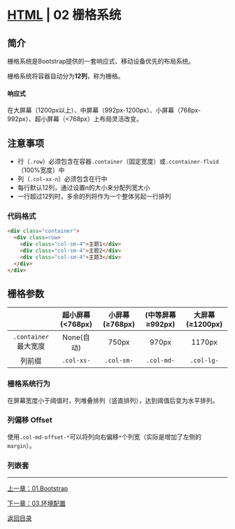 # [HTML](./index.md) | 02 栅格系统

## 简介

栅格系统是Bootstrap提供的一套响应式、移动设备优先的布局系统。

栅格系统将容器自动分为**12列**，称为栅格。

#### 响应式

在大屏幕（1200px以上）、中屏幕（992px-1200px）、小屏幕（768px-992px）、超小屏幕（<768px）上布局灵活改变。


## 注意事项

- 行（``.row``）必须包含在容器``.container``（固定宽度）或``.ccontainer-fluid``（100%宽度）中  
- 列（``.col-xx-n``）必须包含在行中
- 每行默认12列，通过设置n的大小来分配列宽大小
- 一行超过12列时，多余的列将作为一个整体另起一行排列

### 代码格式

```html
<div class="container">
  <div class=row>
    <div class="col-sm-4">主题1</div>
    <div class="col-sm-4">主题2</div>
    <div class="col-sm-4">主题3</div>
  </div>
</div>
```

## 栅格参数

||超小屏幕(<768px)|小屏幕(≥768px)|(中等屏幕≥992px)|大屏幕(≥1200px)|
|:-:|:-:|:-:|:-:|:-:|
|``.container``最大宽度|None(自动)|750px|970px|1170px|
|列前缀|``.col-xs-``|``.col-sm-``|``.col-md-``|``.col-lg-``|

### 栅格系统行为

在屏幕宽度小于阈值时，列堆叠排列（竖直排列），达到阈值后变为水平排列。

### 列偏移 Offset

使用``.col-md-offset-*``可以将列向右偏移``*``个列宽（实际是增加了左侧的``margin``）。

### 列嵌套



***
[上一章：01.Bootstrap](./01.Bootstrap.md)  

[下一章：03.环境配置](./01.环境配置.md)  

[返回目录](./index.md)